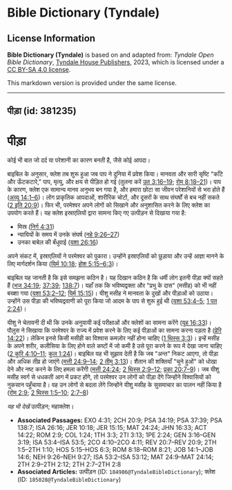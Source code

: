 # Bible Dictionary (Tyndale)

## License Information

**Bible Dictionary (Tyndale)** is based on and adapted from: _Tyndale Open Bible Dictionary_, [Tyndale House Publishers](https://tyndaleopenresources.com/), 2023, which is licensed under a [CC BY-SA 4.0 license](https://creativecommons.org/licenses/by-sa/4.0/legalcode.en).

This markdown version is provided under the same license.



--------------------------------

## पीड़ा (id: 381235)

पीड़ा
=====

कोई भी बात जो दर्द या परेशानी का कारण बनती है, जैसे कोई आपदा।

बाइबिल के अनुसार, क्लेश तब शुरू हुआ जब पाप ने दुनिया में प्रवेश किया। मानवता और सारी सृष्टि "काँटे और ऊँटकटारे," पाप, मृत्यु, और क्षय से पीड़ित हो गई (तुलना करें [उत 3:16–19](https://ref.ly/Gen3:16-Gen3:19); [रोम 8:18–21](https://ref.ly/Rom8:18-Rom8:21))। पाप के कारण, क्लेश एक सामान्य मानव अनुभव बन गया है, और हमारा छोटा सा जीवन परेशानियों से भरा होते हैं ([अय्यू 14:1–6](https://ref.ly/Job14:1-Job14:6))। लोग प्राकृतिक आपदाओं, शारीरिक चोटों, और दूसरों के साथ संघर्षों से बच नहीं सकते ([2 इति 20:9](https://ref.ly/2Chr20:9))। फिर भी, परमेश्वर अपने लोगों को सिखाने और अनुशासित करने के लिए क्लेश का उपयोग करते हैं। यह क्लेश इस्राएलियों द्वारा सामना किए गए उत्पीड़न से दिखाया गया है:

* मिस्र ([निर्ग 4:31](https://ref.ly/Exod4:31))
* न्यायियों के समय में उनके संघर्ष ([नहे 9:26–27](https://ref.ly/Neh9:26-Neh9:27))
* उनका बाबेल की बँधुवाई ([यशा 26:16](https://ref.ly/Isa26:16))

अपने संकट में, इस्राएलियों ने परमेश्वर को पुकारा। उन्होंने इस्राएलियों को छुड़ाया और उन्हें आज्ञा मानने के लिए मार्गदर्शन किया ([यिर्म 10:18](https://ref.ly/Jer10:18); [होश 5:15–6:3](https://ref.ly/Hos5:15-Hos6:3))।

बाइबिल यह जानती है कि इसे समझना कठिन है। यह दिखान कठिन है कि धर्मी लोग इतनी पीड़ा क्यों सहते हैं ([भज 34:19](https://ref.ly/Ps34:19); [37:39](https://ref.ly/Ps37:39); [138:7](https://ref.ly/Ps138:7))। यहाँ तक कि भविष्यद्वक्ता और "प्रभु के दास" (मसीह) को भी नहीं बख्शा गया ([यशा 53:2–12](https://ref.ly/Isa53:2-Isa53:12); [यिर्म 15:15](https://ref.ly/Jer15:15))। यीशु मसीह ने मानवता के दुखों और पीड़ाओं को उठाया। उन्होंने उस पीड़ा की भविष्यद्ववाणी को पूरा किया जो आदम के पाप से शुरू हुई थी ([यशा 53:4–5](https://ref.ly/Isa53:4-Isa53:5); [1 पत 2:24](https://ref.ly/1Pet2:24))।

यीशु ने चेतावनी दी थी कि उनके अनुयायी कई परीक्षाओं और क्लेशों का सामना करेंगे ([यूह 16:33](https://ref.ly/John16:33))। पौलुस ने सिखाया कि परमेश्वर के राज्य में प्रवेश करने के लिए कई पीड़ाओं का सामना करना पड़ता है ([प्रेरि 14:22](https://ref.ly/Acts14:22))। लेकिन इनसे किसी मसीही का विश्वास कमज़ोर नहीं होना चाहिए ([1 थिस्स 3:3](https://ref.ly/1Thess3:3))। इन्हें मसीह के अपने शरीर, कलीसिया के लिए होने वाले कष्टों में जो कमी है उसे पूरा करने के रूप में देखा जाना चाहिए ([2 कुरि 4:10–11](https://ref.ly/2Cor4:10-2Cor4:11); [कुल 1:24](https://ref.ly/Col1:24))। बाइबिल यह भी सुझाव देती है कि जब "अन्त" निकट आएगा, तो पीड़ा और अधिक तीव्र हो जाएंगे ([मत्ती 24:9–14](https://ref.ly/Matt24:9-Matt24:14); [2 तीमु 3:13](https://ref.ly/2Tim3:13))। शैतान की शक्तियाँ "चुने हुओं" को धोखा देने और नष्ट करने के लिए हमला करेंगी ([मत्ती 24:24](https://ref.ly/Matt24:24); [2 थिस्स 2:9–12](https://ref.ly/2Thess2:9-2Thess2:12); [प्रका 20:7–9](https://ref.ly/Rev20:7-Rev20:9))। जब यीशु मसीह स्वर्ग से धधकती आग में प्रकट होंगे, तो परमेश्वर उन लोगों को पीड़ा देंगे जिन्होंने विश्वासियों को नुकसान पहुँचाया है। वह उन लोगों से बदला लेंगे जिन्होंने यीशु मसीह के सुसमाचार का पालन नहीं किया है ([रोम 2:9](https://ref.ly/Rom2:9); [2 थिस्स 1:5–10](https://ref.ly/2Thess1:5-2Thess1:10); [2:7–8](https://ref.ly/2Thess2:7-2Thess2:8))

*यह भी देखें* उत्पीड़न; महाक्लेश।

* **Associated Passages:** EXO 4:31; 2CH 20:9; PSA 34:19; PSA 37:39; PSA 138:7; ISA 26:16; JER 10:18; JER 15:15; MAT 24:24; JHN 16:33; ACT 14:22; ROM 2:9; COL 1:24; 1TH 3:3; 2TI 3:13; 1PE 2:24; GEN 3:16–GEN 3:19; ISA 53:4–ISA 53:5; 2CO 4:10–2CO 4:11; REV 20:7–REV 20:9; 2TH 1:5–2TH 1:10; HOS 5:15–HOS 6:3; ROM 8:18–ROM 8:21; JOB 14:1–JOB 14:6; NEH 9:26–NEH 9:27; ISA 53:2–ISA 53:12; MAT 24:9–MAT 24:14; 2TH 2:9–2TH 2:12; 2TH 2:7–2TH 2:8
* **Associated Articles:** उत्पीड़न (ID: `184986@TyndaleBibleDictionary`); क्लेश (ID: `185028@TyndaleBibleDictionary`)

